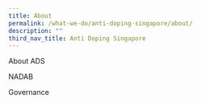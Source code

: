 ```yaml
---
title: About
permalink: /what-we-do/anti-doping-singapore/about/
description: ""
third_nav_title: Anti Doping Singapore
---
```

About ADS

NADAB

Governance
